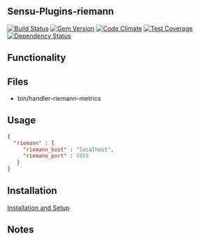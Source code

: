 ## Sensu-Plugins-riemann

[ ![Build Status](https://travis-ci.org/sensu-plugins/sensu-plugins-riemann.svg?branch=master)](https://travis-ci.org/sensu-plugins/sensu-plugins-riemann)
[![Gem Version](https://badge.fury.io/rb/sensu-plugins-riemann.svg)](http://badge.fury.io/rb/sensu-plugins-riemann)
[![Code Climate](https://codeclimate.com/github/sensu-plugins/sensu-plugins-riemann/badges/gpa.svg)](https://codeclimate.com/github/sensu-plugins/sensu-plugins-riemann)
[![Test Coverage](https://codeclimate.com/github/sensu-plugins/sensu-plugins-riemann/badges/coverage.svg)](https://codeclimate.com/github/sensu-plugins/sensu-plugins-riemann)
[![Dependency Status](https://gemnasium.com/sensu-plugins/sensu-plugins-riemann.svg)](https://gemnasium.com/sensu-plugins/sensu-plugins-riemann)

## Functionality

## Files
 * bin/handler-riemann-metrics

## Usage

```json
{
  "riemann" : {
     "riemann_host" : "localhost",
     "riemann_port" : 5555
   }
}
```

## Installation

[Installation and Setup](http://sensu-plugins.io/docs/installation_instructions.html)

## Notes
